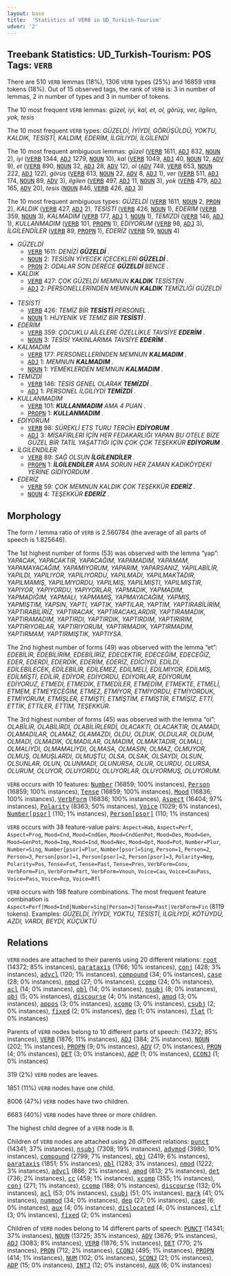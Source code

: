 ```yaml
---
layout: base
title:  'Statistics of VERB in UD_Turkish-Tourism'
udver: '2'
---
```


## Treebank Statistics: UD_Turkish-Tourism: POS Tags: `VERB`

There are 510 `VERB` lemmas (18%), 1306 `VERB` types (25%) and 16859 `VERB` tokens (18%).
Out of 15 observed tags, the rank of `VERB` is: 3 in number of lemmas, 2 in number of types and 3 in number of tokens.

The 10 most frequent `VERB` lemmas: <em>güzel, iyi, kal, et, ol, görüş, ver, ilgilen, yok, tesis</em>

The 10 most frequent `VERB` types:  <em>GÜZELDİ, İYİYDİ, GÖRÜŞÜLDÜ, YOKTU, KALDIK, TESİSTİ, KALDIM, EDERİM, İLGİLİYDİ, İLGİLENDİ</em>

The 10 most frequent ambiguous lemmas: <em>güzel</em> (<tt><a href="tr_tourism-pos-VERB.html">VERB</a></tt> 1611, <tt><a href="tr_tourism-pos-ADJ.html">ADJ</a></tt> 832, <tt><a href="tr_tourism-pos-NOUN.html">NOUN</a></tt> 2), <em>iyi</em> (<tt><a href="tr_tourism-pos-VERB.html">VERB</a></tt> 1344, <tt><a href="tr_tourism-pos-ADJ.html">ADJ</a></tt> 1279, <tt><a href="tr_tourism-pos-NOUN.html">NOUN</a></tt> 10), <em>kal</em> (<tt><a href="tr_tourism-pos-VERB.html">VERB</a></tt> 1049, <tt><a href="tr_tourism-pos-ADJ.html">ADJ</a></tt> 40, <tt><a href="tr_tourism-pos-NOUN.html">NOUN</a></tt> 12, <tt><a href="tr_tourism-pos-ADV.html">ADV</a></tt> 9), <em>et</em> (<tt><a href="tr_tourism-pos-VERB.html">VERB</a></tt> 890, <tt><a href="tr_tourism-pos-NOUN.html">NOUN</a></tt> 32, <tt><a href="tr_tourism-pos-ADJ.html">ADJ</a></tt> 28, <tt><a href="tr_tourism-pos-ADV.html">ADV</a></tt> 12), <em>ol</em> (<tt><a href="tr_tourism-pos-ADV.html">ADV</a></tt> 748, <tt><a href="tr_tourism-pos-VERB.html">VERB</a></tt> 653, <tt><a href="tr_tourism-pos-NOUN.html">NOUN</a></tt> 222, <tt><a href="tr_tourism-pos-ADJ.html">ADJ</a></tt> 122), <em>görüş</em> (<tt><a href="tr_tourism-pos-VERB.html">VERB</a></tt> 613, <tt><a href="tr_tourism-pos-NOUN.html">NOUN</a></tt> 22, <tt><a href="tr_tourism-pos-ADV.html">ADV</a></tt> 8, <tt><a href="tr_tourism-pos-ADJ.html">ADJ</a></tt> 1), <em>ver</em> (<tt><a href="tr_tourism-pos-VERB.html">VERB</a></tt> 511, <tt><a href="tr_tourism-pos-ADJ.html">ADJ</a></tt> 174, <tt><a href="tr_tourism-pos-NOUN.html">NOUN</a></tt> 89, <tt><a href="tr_tourism-pos-ADV.html">ADV</a></tt> 3), <em>ilgilen</em> (<tt><a href="tr_tourism-pos-VERB.html">VERB</a></tt> 497, <tt><a href="tr_tourism-pos-ADJ.html">ADJ</a></tt> 11, <tt><a href="tr_tourism-pos-NOUN.html">NOUN</a></tt> 3), <em>yok</em> (<tt><a href="tr_tourism-pos-VERB.html">VERB</a></tt> 479, <tt><a href="tr_tourism-pos-ADJ.html">ADJ</a></tt> 165, <tt><a href="tr_tourism-pos-ADV.html">ADV</a></tt> 20), <em>tesis</em> (<tt><a href="tr_tourism-pos-NOUN.html">NOUN</a></tt> 846, <tt><a href="tr_tourism-pos-VERB.html">VERB</a></tt> 426, <tt><a href="tr_tourism-pos-ADJ.html">ADJ</a></tt> 3)

The 10 most frequent ambiguous types:  <em>GÜZELDİ</em> (<tt><a href="tr_tourism-pos-VERB.html">VERB</a></tt> 1611, <tt><a href="tr_tourism-pos-NOUN.html">NOUN</a></tt> 2, <tt><a href="tr_tourism-pos-PRON.html">PRON</a></tt> 2), <em>KALDIK</em> (<tt><a href="tr_tourism-pos-VERB.html">VERB</a></tt> 427, <tt><a href="tr_tourism-pos-ADJ.html">ADJ</a></tt> 2), <em>TESİSTİ</em> (<tt><a href="tr_tourism-pos-VERB.html">VERB</a></tt> 426, <tt><a href="tr_tourism-pos-NOUN.html">NOUN</a></tt> 1), <em>EDERİM</em> (<tt><a href="tr_tourism-pos-VERB.html">VERB</a></tt> 359, <tt><a href="tr_tourism-pos-NOUN.html">NOUN</a></tt> 3), <em>KALMADIM</em> (<tt><a href="tr_tourism-pos-VERB.html">VERB</a></tt> 177, <tt><a href="tr_tourism-pos-ADJ.html">ADJ</a></tt> 1, <tt><a href="tr_tourism-pos-NOUN.html">NOUN</a></tt> 1), <em>TEMİZDİ</em> (<tt><a href="tr_tourism-pos-VERB.html">VERB</a></tt> 146, <tt><a href="tr_tourism-pos-ADJ.html">ADJ</a></tt> 1), <em>KULLANMADIM</em> (<tt><a href="tr_tourism-pos-VERB.html">VERB</a></tt> 101, <tt><a href="tr_tourism-pos-PROPN.html">PROPN</a></tt> 1), <em>EDİYORUM</em> (<tt><a href="tr_tourism-pos-VERB.html">VERB</a></tt> 98, <tt><a href="tr_tourism-pos-ADJ.html">ADJ</a></tt> 3), <em>İLGİLENDİLER</em> (<tt><a href="tr_tourism-pos-VERB.html">VERB</a></tt> 89, <tt><a href="tr_tourism-pos-PROPN.html">PROPN</a></tt> 1), <em>EDERİZ</em> (<tt><a href="tr_tourism-pos-VERB.html">VERB</a></tt> 59, <tt><a href="tr_tourism-pos-NOUN.html">NOUN</a></tt> 4)


* <em>GÜZELDİ</em>
  * <tt><a href="tr_tourism-pos-VERB.html">VERB</a></tt> 1611: <em>DENİZİ <b>GÜZELDİ</b> .</em>
  * <tt><a href="tr_tourism-pos-NOUN.html">NOUN</a></tt> 2: <em>TESİSİN YİYECEK İÇECEKLERİ <b>GÜZELDİ</b> .</em>
  * <tt><a href="tr_tourism-pos-PRON.html">PRON</a></tt> 2: <em>ODALAR SON DERECE <b>GÜZELDİ</b> BENCE .</em>
* <em>KALDIK</em>
  * <tt><a href="tr_tourism-pos-VERB.html">VERB</a></tt> 427: <em>ÇOK GÜZELDİ MEMNUN <b>KALDIK</b> TESİSTEN .</em>
  * <tt><a href="tr_tourism-pos-ADJ.html">ADJ</a></tt> 2: <em>PERSONELLERİNDEN MEMNUN <b>KALDIK</b> TEMİZLİĞİ GÜZELDİ .</em>
* <em>TESİSTİ</em>
  * <tt><a href="tr_tourism-pos-VERB.html">VERB</a></tt> 426: <em>TEMİZ BİR <b>TESİSTİ</b> PERSONEL .</em>
  * <tt><a href="tr_tourism-pos-NOUN.html">NOUN</a></tt> 1: <em>HİJYENİK VE TEMİZ BİR <b>TESİSTİ</b> .</em>
* <em>EDERİM</em>
  * <tt><a href="tr_tourism-pos-VERB.html">VERB</a></tt> 359: <em>ÇOCUKLU AİLELERE ÖZELLİKLE TAVSİYE <b>EDERİM</b> .</em>
  * <tt><a href="tr_tourism-pos-NOUN.html">NOUN</a></tt> 3: <em>TESİSİ YAKINLARIMA TAVSİYE <b>EDERİM</b> .</em>
* <em>KALMADIM</em>
  * <tt><a href="tr_tourism-pos-VERB.html">VERB</a></tt> 177: <em>PERSONELLERİNDEN MEMNUN <b>KALMADIM</b> .</em>
  * <tt><a href="tr_tourism-pos-ADJ.html">ADJ</a></tt> 1: <em>MEMNUN <b>KALMADIM</b> .</em>
  * <tt><a href="tr_tourism-pos-NOUN.html">NOUN</a></tt> 1: <em>YEMEKLERDEN MEMNUN <b>KALMADIM</b> .</em>
* <em>TEMİZDİ</em>
  * <tt><a href="tr_tourism-pos-VERB.html">VERB</a></tt> 146: <em>TESİS GENEL OLARAK <b>TEMİZDİ</b> .</em>
  * <tt><a href="tr_tourism-pos-ADJ.html">ADJ</a></tt> 1: <em>PERSONEL İLGİLİYDİ <b>TEMİZDİ</b> .</em>
* <em>KULLANMADIM</em>
  * <tt><a href="tr_tourism-pos-VERB.html">VERB</a></tt> 101: <em><b>KULLANMADIM</b> AMA 4 PUAN .</em>
  * <tt><a href="tr_tourism-pos-PROPN.html">PROPN</a></tt> 1: <em><b>KULLANMADIM</b> .</em>
* <em>EDİYORUM</em>
  * <tt><a href="tr_tourism-pos-VERB.html">VERB</a></tt> 98: <em>SÜREKLİ ETS TURU TERCİH <b>EDİYORUM</b> .</em>
  * <tt><a href="tr_tourism-pos-ADJ.html">ADJ</a></tt> 3: <em>MİSAFİRLERİ İÇİN HER FEDAKARLIĞI YAPAN BU OTELE BİZE GÜZEL BİR TATİL YAŞATTIĞI İÇİN ÇOK ÇOK TEŞEKKÜR <b>EDİYORUM</b> .</em>
* <em>İLGİLENDİLER</em>
  * <tt><a href="tr_tourism-pos-VERB.html">VERB</a></tt> 89: <em>SAĞ OLSUN <b>İLGİLENDİLER</b> .</em>
  * <tt><a href="tr_tourism-pos-PROPN.html">PROPN</a></tt> 1: <em><b>İLGİLENDİLER</b> AMA SORUN HER ZAMAN KADIKÖYDEKİ YERİNE GİDİYORDUM .</em>
* <em>EDERİZ</em>
  * <tt><a href="tr_tourism-pos-VERB.html">VERB</a></tt> 59: <em>ÇOK MEMNUN KALDIK ÇOK TEŞEKKÜR <b>EDERİZ</b> .</em>
  * <tt><a href="tr_tourism-pos-NOUN.html">NOUN</a></tt> 4: <em>TEŞEKKÜR <b>EDERİZ</b> .</em>

## Morphology

The form / lemma ratio of `VERB` is 2.560784 (the average of all parts of speech is 1.825646).

The 1st highest number of forms (53) was observed with the lemma “yap”: <em>YAPACAK, YAPACAKTIR, YAPACAĞIM, YAPAMADIM, YAPAMAM, YAPAMAYACAĞIM, YAPAMIYORUM, YAPARIM, YAPARSANIZ, YAPILABİLİR, YAPILDI, YAPILIYOR, YAPILIYORDU, YAPILMADI, YAPILMAKTADIR, YAPILMAMIŞ, YAPILMIYORDU, YAPILMIŞ, YAPILMIŞTI, YAPILMIŞTIR, YAPIYOR, YAPIYORDU, YAPIYORLAR, YAPMADIK, YAPMADIM, YAPMADIĞIM, YAPMALI, YAPMAMIŞ, YAPMAYACAĞIM, YAPMIŞ, YAPMIŞTIM, YAPSIN, YAPTI, YAPTIK, YAPTILAR, YAPTIM, YAPTIRABİLİRİM, YAPTIRABİLİRİZ, YAPTIRACAK, YAPTIRACAKLARDIR, YAPTIRAMADIK, YAPTIRAMADIM, YAPTIRDI, YAPTIRDIK, YAPTIRDIM, YAPTIRIRIM, YAPTIRIYORLAR, YAPTIRIYORUM, YAPTIRMADIK, YAPTIRMADIM, YAPTIRMAM, YAPTIRMIŞTIK, YAPTIYSA</em>.

The 2nd highest number of forms (49) was observed with the lemma “et”: <em>EDEBİLİR, EDEBİLİRİM, EDEBİLİRİZ, EDECEKTİR, EDECEĞİM, EDECEĞİZ, EDER, EDERDİ, EDERDİK, EDERİM, EDERİZ, EDİCİYDİ, EDİLDİ, EDİLEBİLECEK, EDİLEBİLİR, EDİLEMEZ, EDİLMELİ, EDİLMİYOR, EDİLMİŞ, EDİLMİŞTİ, EDİLİR, EDİYOR, EDİYORDU, EDİYORLAR, EDİYORUM, EDİYORUZ, ETMEDİ, ETMEDİK, ETMEDİLER, ETMEDİM, ETMEKTE, ETMELİ, ETMEM, ETMEYECEĞİM, ETMEZ, ETMİYOR, ETMİYORDU, ETMİYORDUK, ETMİYORUM, ETMİŞLER, ETMİŞTİ, ETMİŞTİM, ETMİŞTİR, ETMİŞİZ, ETTİ, ETTİK, ETTİLER, ETTİM, TEŞEKKÜR</em>.

The 3rd highest number of forms (45) was observed with the lemma “ol”: <em>OLABİLİR, OLABİLİRDİ, OLABİLİRLERDİ, OLACAKTI, OLACAKTIR, OLAMADI, OLAMADILAR, OLAMAZ, OLAMAZDI, OLDU, OLDUK, OLDULAR, OLDUM, OLMADI, OLMADIK, OLMADILAR, OLMADIM, OLMAKTADIR, OLMALI, OLMALIYDI, OLMAMALIYDI, OLMASA, OLMASIN, OLMAZ, OLMUYOR, OLMUŞ, OLMUŞLARDI, OLMUŞTU, OLSA, OLSAK, OLSAYDI, OLSUN, OLSUNLAR, OLUN, OLUNMADI, OLUNURSA, OLUR, OLURDU, OLURSA, OLURUM, OLUYOR, OLUYORDU, OLUYORLAR, OLUYORMUŞ, OLUYORUM</em>.

`VERB` occurs with 10 features: <tt><a href="tr_tourism-feat-Number.html">Number</a></tt> (16859; 100% instances), <tt><a href="tr_tourism-feat-Person.html">Person</a></tt> (16859; 100% instances), <tt><a href="tr_tourism-feat-Tense.html">Tense</a></tt> (16859; 100% instances), <tt><a href="tr_tourism-feat-Mood.html">Mood</a></tt> (16836; 100% instances), <tt><a href="tr_tourism-feat-VerbForm.html">VerbForm</a></tt> (16836; 100% instances), <tt><a href="tr_tourism-feat-Aspect.html">Aspect</a></tt> (16404; 97% instances), <tt><a href="tr_tourism-feat-Polarity.html">Polarity</a></tt> (8363; 50% instances), <tt><a href="tr_tourism-feat-Voice.html">Voice</a></tt> (1029; 6% instances), <tt><a href="tr_tourism-feat-Number-psor.html">Number[psor]</a></tt> (110; 1% instances), <tt><a href="tr_tourism-feat-Person-psor.html">Person[psor]</a></tt> (110; 1% instances)

`VERB` occurs with 38 feature-value pairs: `Aspect=Hab`, `Aspect=Perf`, `Aspect=Prog`, `Mood=Cnd`, `Mood=CndGen`, `Mood=CndGenPot`, `Mood=Des`, `Mood=Gen`, `Mood=GenPot`, `Mood=Imp`, `Mood=Ind`, `Mood=Nec`, `Mood=Opt`, `Mood=Pot`, `Number=Plur`, `Number=Sing`, `Number[psor]=Plur`, `Number[psor]=Sing`, `Person=1`, `Person=2`, `Person=3`, `Person[psor]=1`, `Person[psor]=2`, `Person[psor]=3`, `Polarity=Neg`, `Polarity=Pos`, `Tense=Fut`, `Tense=Past`, `Tense=Pres`, `VerbForm=Conv`, `VerbForm=Fin`, `VerbForm=Part`, `VerbForm=Vnoun`, `Voice=Cau`, `Voice=CauPass`, `Voice=Pass`, `Voice=Rcp`, `Voice=Rfl`

`VERB` occurs with 198 feature combinations.
The most frequent feature combination is `Aspect=Perf|Mood=Ind|Number=Sing|Person=3|Tense=Past|VerbForm=Fin` (8119 tokens).
Examples: <em>GÜZELDİ, İYİYDİ, YOKTU, TESİSTİ, İLGİLİYDİ, KÖTÜYDÜ, AZDI, VARDI, BEYDİ, KÜÇÜKTÜ</em>


## Relations

`VERB` nodes are attached to their parents using 20 different relations: <tt><a href="tr_tourism-dep-root.html">root</a></tt> (14372; 85% instances), <tt><a href="tr_tourism-dep-parataxis.html">parataxis</a></tt> (1766; 10% instances), <tt><a href="tr_tourism-dep-conj.html">conj</a></tt> (428; 3% instances), <tt><a href="tr_tourism-dep-advcl.html">advcl</a></tt> (120; 1% instances), <tt><a href="tr_tourism-dep-compound.html">compound</a></tt> (34; 0% instances), <tt><a href="tr_tourism-dep-case.html">case</a></tt> (28; 0% instances), <tt><a href="tr_tourism-dep-nmod.html">nmod</a></tt> (27; 0% instances), <tt><a href="tr_tourism-dep-ccomp.html">ccomp</a></tt> (24; 0% instances), <tt><a href="tr_tourism-dep-acl.html">acl</a></tt> (14; 0% instances), <tt><a href="tr_tourism-dep-obl.html">obl</a></tt> (14; 0% instances), <tt><a href="tr_tourism-dep-nsubj.html">nsubj</a></tt> (8; 0% instances), <tt><a href="tr_tourism-dep-obj.html">obj</a></tt> (5; 0% instances), <tt><a href="tr_tourism-dep-discourse.html">discourse</a></tt> (4; 0% instances), <tt><a href="tr_tourism-dep-amod.html">amod</a></tt> (3; 0% instances), <tt><a href="tr_tourism-dep-appos.html">appos</a></tt> (3; 0% instances), <tt><a href="tr_tourism-dep-xcomp.html">xcomp</a></tt> (3; 0% instances), <tt><a href="tr_tourism-dep-csubj.html">csubj</a></tt> (2; 0% instances), <tt><a href="tr_tourism-dep-fixed.html">fixed</a></tt> (2; 0% instances), <tt><a href="tr_tourism-dep-dep.html">dep</a></tt> (1; 0% instances), <tt><a href="tr_tourism-dep-flat.html">flat</a></tt> (1; 0% instances)

Parents of `VERB` nodes belong to 10 different parts of speech:  (14372; 85% instances), <tt><a href="tr_tourism-pos-VERB.html">VERB</a></tt> (1876; 11% instances), <tt><a href="tr_tourism-pos-ADJ.html">ADJ</a></tt> (384; 2% instances), <tt><a href="tr_tourism-pos-NOUN.html">NOUN</a></tt> (202; 1% instances), <tt><a href="tr_tourism-pos-PROPN.html">PROPN</a></tt> (9; 0% instances), <tt><a href="tr_tourism-pos-ADV.html">ADV</a></tt> (7; 0% instances), <tt><a href="tr_tourism-pos-PRON.html">PRON</a></tt> (4; 0% instances), <tt><a href="tr_tourism-pos-DET.html">DET</a></tt> (3; 0% instances), <tt><a href="tr_tourism-pos-ADP.html">ADP</a></tt> (1; 0% instances), <tt><a href="tr_tourism-pos-CCONJ.html">CCONJ</a></tt> (1; 0% instances)

319 (2%) `VERB` nodes are leaves.

1851 (11%) `VERB` nodes have one child.

8006 (47%) `VERB` nodes have two children.

6683 (40%) `VERB` nodes have three or more children.

The highest child degree of a `VERB` node is 8.

Children of `VERB` nodes are attached using 26 different relations: <tt><a href="tr_tourism-dep-punct.html">punct</a></tt> (14341; 37% instances), <tt><a href="tr_tourism-dep-nsubj.html">nsubj</a></tt> (7308; 19% instances), <tt><a href="tr_tourism-dep-advmod.html">advmod</a></tt> (3980; 10% instances), <tt><a href="tr_tourism-dep-compound.html">compound</a></tt> (2799; 7% instances), <tt><a href="tr_tourism-dep-obj.html">obj</a></tt> (2419; 6% instances), <tt><a href="tr_tourism-dep-parataxis.html">parataxis</a></tt> (1851; 5% instances), <tt><a href="tr_tourism-dep-obl.html">obl</a></tt> (1283; 3% instances), <tt><a href="tr_tourism-dep-nmod.html">nmod</a></tt> (1222; 3% instances), <tt><a href="tr_tourism-dep-advcl.html">advcl</a></tt> (866; 2% instances), <tt><a href="tr_tourism-dep-amod.html">amod</a></tt> (813; 2% instances), <tt><a href="tr_tourism-dep-det.html">det</a></tt> (736; 2% instances), <tt><a href="tr_tourism-dep-cc.html">cc</a></tt> (459; 1% instances), <tt><a href="tr_tourism-dep-xcomp.html">xcomp</a></tt> (355; 1% instances), <tt><a href="tr_tourism-dep-conj.html">conj</a></tt> (271; 1% instances), <tt><a href="tr_tourism-dep-ccomp.html">ccomp</a></tt> (188; 0% instances), <tt><a href="tr_tourism-dep-discourse.html">discourse</a></tt> (132; 0% instances), <tt><a href="tr_tourism-dep-acl.html">acl</a></tt> (53; 0% instances), <tt><a href="tr_tourism-dep-csubj.html">csubj</a></tt> (51; 0% instances), <tt><a href="tr_tourism-dep-mark.html">mark</a></tt> (41; 0% instances), <tt><a href="tr_tourism-dep-nummod.html">nummod</a></tt> (34; 0% instances), <tt><a href="tr_tourism-dep-dep.html">dep</a></tt> (27; 0% instances), <tt><a href="tr_tourism-dep-case.html">case</a></tt> (6; 0% instances), <tt><a href="tr_tourism-dep-aux.html">aux</a></tt> (4; 0% instances), <tt><a href="tr_tourism-dep-dislocated.html">dislocated</a></tt> (4; 0% instances), <tt><a href="tr_tourism-dep-clf.html">clf</a></tt> (3; 0% instances), <tt><a href="tr_tourism-dep-fixed.html">fixed</a></tt> (2; 0% instances)

Children of `VERB` nodes belong to 14 different parts of speech: <tt><a href="tr_tourism-pos-PUNCT.html">PUNCT</a></tt> (14341; 37% instances), <tt><a href="tr_tourism-pos-NOUN.html">NOUN</a></tt> (13725; 35% instances), <tt><a href="tr_tourism-pos-ADV.html">ADV</a></tt> (3676; 9% instances), <tt><a href="tr_tourism-pos-ADJ.html">ADJ</a></tt> (3083; 8% instances), <tt><a href="tr_tourism-pos-VERB.html">VERB</a></tt> (1876; 5% instances), <tt><a href="tr_tourism-pos-DET.html">DET</a></tt> (770; 2% instances), <tt><a href="tr_tourism-pos-PRON.html">PRON</a></tt> (712; 2% instances), <tt><a href="tr_tourism-pos-CCONJ.html">CCONJ</a></tt> (495; 1% instances), <tt><a href="tr_tourism-pos-PROPN.html">PROPN</a></tt> (414; 1% instances), <tt><a href="tr_tourism-pos-NUM.html">NUM</a></tt> (102; 0% instances), <tt><a href="tr_tourism-pos-SCONJ.html">SCONJ</a></tt> (21; 0% instances), <tt><a href="tr_tourism-pos-ADP.html">ADP</a></tt> (15; 0% instances), <tt><a href="tr_tourism-pos-INTJ.html">INTJ</a></tt> (12; 0% instances), <tt><a href="tr_tourism-pos-AUX.html">AUX</a></tt> (6; 0% instances)

